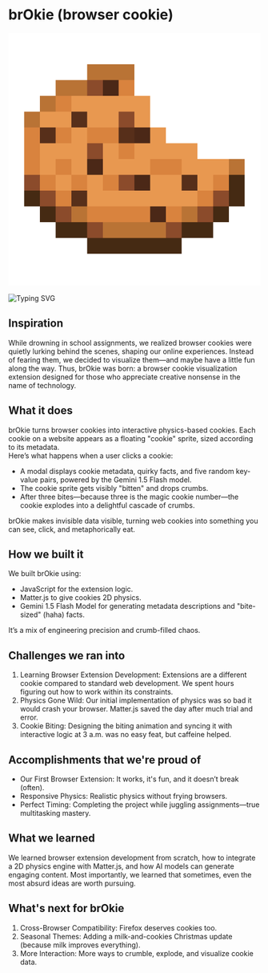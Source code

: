 # brOkie (browser cookie)

![brOkie Cookie](./images/cookiebite1.png)

![Typing SVG](https://readme-typing-svg.demolab.com/?lines=The+browser+cookie+extension+you+DIDN'T+ask+for)

## Inspiration

While drowning in school assignments, we realized browser cookies were quietly lurking behind the scenes, shaping our online experiences. Instead of fearing them, we decided to visualize them—and maybe have a little fun along the way. Thus, brOkie was born: a browser cookie visualization extension designed for those who appreciate creative nonsense in the name of technology.

## What it does

brOkie turns browser cookies into interactive physics-based cookies. Each cookie on a website appears as a floating "cookie" sprite, sized according to its metadata.  
Here’s what happens when a user clicks a cookie:

- A modal displays cookie metadata, quirky facts, and five random key-value pairs, powered by the Gemini 1.5 Flash model.
- The cookie sprite gets visibly "bitten" and drops crumbs.
- After three bites—because three is the magic cookie number—the cookie explodes into a delightful cascade of crumbs.

brOkie makes invisible data visible, turning web cookies into something you can see, click, and metaphorically eat.

## How we built it

We built brOkie using:

- JavaScript for the extension logic.
- Matter.js to give cookies 2D physics.
- Gemini 1.5 Flash Model for generating metadata descriptions and "bite-sized" (haha) facts.

It’s a mix of engineering precision and crumb-filled chaos.

## Challenges we ran into

1. Learning Browser Extension Development: Extensions are a different cookie compared to standard web development. We spent hours figuring out how to work within its constraints.
2. Physics Gone Wild: Our initial implementation of physics was so bad it would crash your browser. Matter.js saved the day after much trial and error.
3. Cookie Biting: Designing the biting animation and syncing it with interactive logic at 3 a.m. was no easy feat, but caffeine helped.

## Accomplishments that we're proud of

- Our First Browser Extension: It works, it's fun, and it doesn’t break (often).
- Responsive Physics: Realistic physics without frying browsers.
- Perfect Timing: Completing the project while juggling assignments—true multitasking mastery.

## What we learned

We learned browser extension development from scratch, how to integrate a 2D physics engine with Matter.js, and how AI models can generate engaging content. Most importantly, we learned that sometimes, even the most absurd ideas are worth pursuing.

## What's next for brOkie

1. Cross-Browser Compatibility: Firefox deserves cookies too.
2. Seasonal Themes: Adding a milk-and-cookies Christmas update (because milk improves everything).
3. More Interaction: More ways to crumble, explode, and visualize cookie data.
